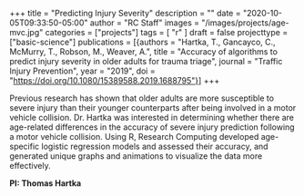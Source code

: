 +++
title = "Predicting Injury Severity"
description = ""
date = "2020-10-05T09:33:50-05:00"
author = "RC Staff"
images = "/images/projects/age-mvc.jpg"
categories = ["projects"]
tags = [
  "r"
]
draft = false
projecttype = ["basic-science"]
publications = [{authors = "Hartka, T., Gancayco, C., McMurry, T., Robson, M., Weaver, A.", title = "Accuracy of algorithms to predict injury severity in older adults for trauma triage", journal = "Traffic Injury Prevention", year = "2019", doi = "https://doi.org/10.1080/15389588.2019.1688795"}]
+++

Previous research has shown that older adults are more susceptible to severe injury than their younger counterparts after being involved in a motor vehicle collision. Dr. Hartka was interested in determining whether there are age-related differences in the accuracy of severe injury prediction following a motor vehicle collision. Using R, Research Computing developed age-specific logistic regression models and assessed their accuracy, and generated unique graphs and animations to visualize the data more effectively. 

**PI: Thomas Hartka**
